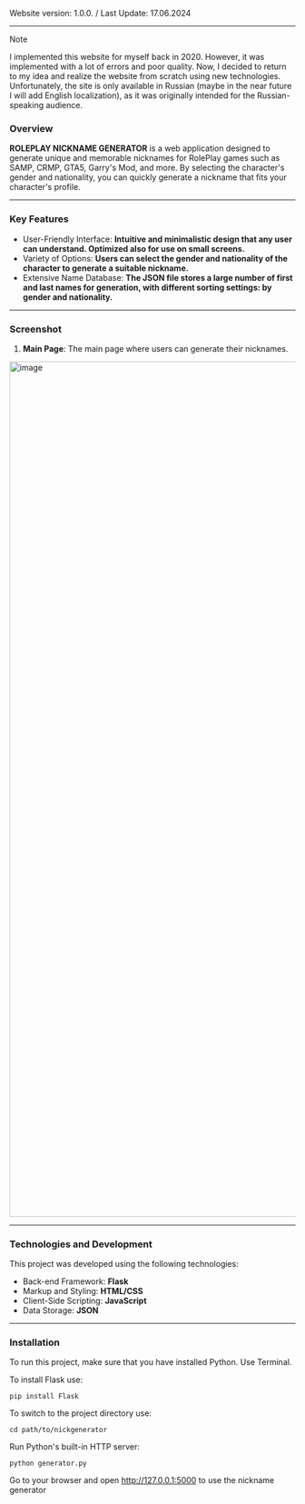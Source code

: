 Website version: 1.0.0. / Last Update: 17.06.2024

---

> [!NOTE]
> I implemented this website for myself back in 2020. However, it was implemented with a lot of errors and poor quality. Now, I decided to return to my idea and realize the website from scratch using new technologies. Unfortunately, the site is only available in Russian (maybe in the near future I will add English localization), as it was originally intended for the Russian-speaking audience. 

### Overview
**ROLEPLAY NICKNAME GENERATOR** is a web application designed to generate unique and memorable nicknames for RolePlay games such as SAMP, CRMP, GTA5, Garry's Mod, and more. By selecting the character's gender and nationality, you can quickly generate a nickname that fits your character's profile.

---

### Key Features
- User-Friendly Interface: **Intuitive and minimalistic design that any user can understand. Optimized also for use on small screens.**
- Variety of Options: **Users can select the gender and nationality of the character to generate a suitable nickname.**
- Extensive Name Database: **The JSON file stores a large number of first and last names for generation, with different sorting settings: by gender and nationality.**

---

### Screenshot
1. **Main Page**: The main page where users can generate their nicknames.
<img width="1506" alt="image" src="https://github.com/juicebucket/nickgenerator/assets/92608350/2f5ff581-e18c-4f15-a44c-b991a9c1aff1">

---

### Technologies and Development
This project was developed using the following technologies:

- Back-end Framework: **Flask**
- Markup and Styling: **HTML/CSS**
- Client-Side Scripting: **JavaScript**
- Data Storage: **JSON**

---

### Installation
To run this project, make sure that you have installed Python. Use Terminal.

To install Flask use:
```
pip install Flask
```

To switch to the project directory use:
```
cd path/to/nickgenerator
```

Run Python's built-in HTTP server:
```
python generator.py
```

Go to your browser and open http://127.0.0.1:5000 to use the nickname generator

